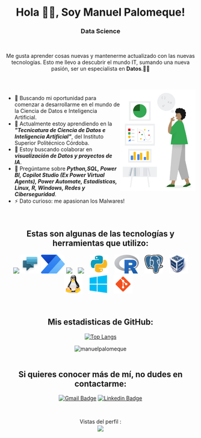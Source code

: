 <h1 align="center"> Hola 👋🏽, Soy Manuel Palomeque!</h1>
<h3 align="center">
    Data Science 
</h3><br/>

<p align="center">Me gusta aprender cosas nuevas y mantenerme actualizado con las nuevas tecnologías. Esto me llevo a descubrir el mundo IT, sumando una nueva pasión, ser un especialista en <b>Datos</b>.👨‍💻</p>


<h2 align="center">
</h2><br/>

<img align="right" alt="analista de datos" src="https://github.com/manuelpalomeque/manuelpalomeque/blob/main/Recursos/analizar.png" width="200" />

- 🔭 Buscando mi oportunidad para comenzar a desarrollarme en el mundo de la Ciencia de Datos e Inteligencia Artificial.
- 🌱 Actualmente estoy aprendiendo en la ***"Tecnicatura de Ciencia de Datos e Inteligencia Artificial"***, del Instituto Superior Politécnico Córdoba.  
- 👯 Estoy buscando colaborar en ***visualización de Datos y proyectos de IA***.
- 💬 Pregúntame sobre ***Python,SQL, Power BI, Copilot Studio (Ex Power Virtual Agents), Power Automate, Estadísticas, Linux, R, Windows, Redes y Ciberseguridad***.
- ⚡ Dato curioso: me apasionan los Malwares!
<br/>

<h2 align="center">
  Estas son algunas de las tecnologías y herramientas que utilizo:
</h2>
<p align="center">
<img height="50" src="https://1000marcas.net/wp-content/uploads/2022/08/Microsoft-Power-BI-Logo.png">
<img height="50" src="https://raw.githubusercontent.com/manuelpalomeque/manuelpalomeque/main/Recursos/power-icon-shadow-agents.png">
<img height="50" src="https://raw.githubusercontent.com/manuelpalomeque/manuelpalomeque/main/Recursos/power%20automate%20color.png">
<img height="50" src="https://cdn.iconscout.com/icon/free/png-512/tableau-5376637-4489897.png?f=avif&w=256"> &nbsp;&nbsp;
<img height="50" src="https://img.icons8.com/color/256/microsoft-sql-server.png"> &nbsp;&nbsp;
<img height="50" src="https://github.com/manuelpalomeque/manuelpalomeque/blob/main/Recursos/python.png"> &nbsp;&nbsp;
<img height="50" src="https://raw.githubusercontent.com/manuelpalomeque/manuelpalomeque/main/Recursos/Rlogo.png"> &nbsp;&nbsp;
<img height="50" src="https://github.com/manuelpalomeque/manuelpalomeque/blob/main/Recursos/postgreSQL.png"> &nbsp;&nbsp;
<img height="50" src="https://github.com/manuelpalomeque/manuelpalomeque/blob/main/Recursos/Virtualbox_.png">
<img height="50" src="https://github.com/manuelpalomeque/manuelpalomeque/blob/main/Recursos/linux.png"> &nbsp;&nbsp;
<img height="50" src="https://github.com/manuelpalomeque/manuelpalomeque/blob/main/Recursos/windows.png"> &nbsp;&nbsp;
<img height="50" src="https://github.com/chandan-reddy-k/chandan-reddy-k/blob/master/assets/git.png"> &nbsp;&nbsp;
</p>

<br/>
    
 <h2 align="center">
    Mis estadisticas de GitHub:
</h2>

<div align="center">
    
[![Top Langs](https://github-readme-stats.vercel.app/api/top-langs/?username=manuelpalomeque&layout=compact)](https://github.com/anuraghazra/github-readme-stats)
    
<img align="center" src="https://github-readme-streak-stats.herokuapp.com/?user=manuelpalomeque&" alt="manuelpalomeque" />
</div>
<br/>

<h2 align="center">
Si quieres conocer más de mí, no dudes en contactarme:
</h2>

<div align="center">
    
[![Gmail Badge](https://img.shields.io/badge/-pjonathanmanuel@hotmail.com-c14438?style=flat-square&logo=Gmail&logoColor=white&link=mailto:pjonathanmanuel@hotmail.com)](mailto:pjonathanmanuel@hotmail.com)  [![Linkedin Badge](https://img.shields.io/badge/-JonathanPalomeque-blue?style=flat-square&logo=Linkedin&logoColor=white&link=https://www.linkedin.com/in/jonathan-palomeque/)](https://www.linkedin.com/in/jonathan-palomeque/) 
    
</div>
<br/>
<p align="center"> Vistas del perfil :<br/>
<img align="center" src="https://profile-counter.glitch.me/manuelpalomeque/count.svg" />
</p>
